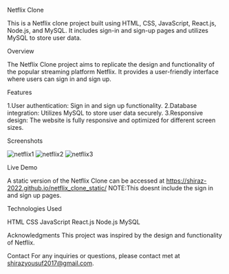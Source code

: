 Netflix Clone

This is a Netflix clone project built using HTML, CSS, JavaScript, React.js, Node.js, and MySQL. It includes sign-in and sign-up pages and utilizes
MySQL to store user data.

Overview

The Netflix Clone project aims to replicate the design and functionality of the popular streaming platform Netflix. It provides a user-friendly interface
where users can sign in and sign up.

Features

1.User authentication: Sign in and sign up functionality.
2.Database integration: Utilizes MySQL to store user data securely.
3.Responsive design: The website is fully responsive and optimized for different screen sizes.

Screenshots

![netflix1](https://github.com/Shiraz-2022/netflix-clone/assets/113820860/e37e05e6-6236-4307-bf3b-803a5b4b5884)
![netflix2](https://github.com/Shiraz-2022/netflix-clone/assets/113820860/6e841963-ebcf-4252-8124-92853f738791)
![netflix3](https://github.com/Shiraz-2022/netflix-clone/assets/113820860/f9403031-bb69-480b-92af-d172c730812b)




Live Demo

A static version of the Netflix Clone can be accessed at https://shiraz-2022.github.io/netflix_clone_static/
NOTE:This doesnt include the sign in and sign up pages.

Technologies Used

HTML
CSS
JavaScript
React.js
Node.js
MySQL

Acknowledgments
This project was inspired by the design and functionality of Netflix.

Contact
For any inquiries or questions, please contact met at shirazyousuf2017@gmail.com.
